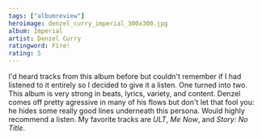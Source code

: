 ```yaml
---
tags: ["albumreview"]
heroimage: denzel_curry_imperial_300x300.jpg
album: Imperial
artist: Denzel Curry
ratingword: Fire!
rating: 5
---
```


I'd heard tracks from this album before but couldn't remember if I had listened
to it entirely so I decided to give it a listen. One turned into two. This album
is very strong in beats, lyrics, variety, and content. Denzel comes off pretty
agressive in many of his flows but don't let that fool you: he hides some really
good lines underneath this persona. Would highly recommend a listen. My favorite
tracks are _ULT_, _Me Now_, and _Story: No Title_.
